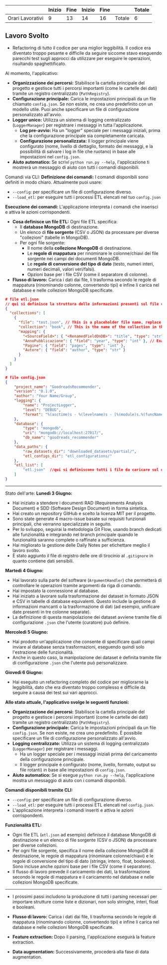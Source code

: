 
|                  | Inizio | Fine | Inizio | Fine |        | Totale |
| ---------------- | ------ | ---- | ------ | ---- | ------ | ------ |
| Orari Lavorativi | 9      | 13   | 14     | 16   | Totale | 6      |
## Lavoro Svolto
- Refactoring di tutto il codice per una miglior leggibilità. Il codice era diventato troppo pesante e difficile da seguire siccome stavo eseguendo parecchi test sugli approcci da utilizzare per eseguire le operazioni, risultando spaghettificato.

Al momento, l'applicativo:
- **Organizzazione dei percorsi:** Stabilisce la cartella principale del progetto e gestisce tutti i percorsi importanti (come le cartelle dei dati) tramite un registro centralizzato (`PathRegistry`).
- **Configurazione principale:** Carica le impostazioni principali da un file chiamato `config.json`. Se non esiste, ne crea uno predefinito con un modello utile. Puoi anche specificare un file di configurazione personalizzato all'avvio.
- **Logger unico:** Utilizza un sistema di logging centralizzato (`LoggerManager`) per registrare i messaggi in tutta l'applicazione.
	- **Log pre-avvio:** Ha un "logger" speciale per i messaggi iniziali, prima che la configurazione principale sia completamente caricata.
	- **Configurazione personalizzata:** Il logger principale viene configurato (nome, livello di dettaglio, formato dei messaggi, e la possibilità di salvare i log in file che ruotano) in base alle impostazioni nel `config.json`.
- **Aiuto automatico:** Se scrivi `python run.py --help`, l'applicazione ti mostrerà un messaggio di aiuto con tutti i comandi disponibili.

Comandi via CLI:
**Definizione dei comandi:** I comandi disponibili sono definiti in modo chiaro. Attualmente puoi usare:

- `--config`: per specificare un file di configurazione diverso.
- `--load_etl`: per eseguire tutti i processi ETL elencati nel tuo `config.json`

**Esecuzione dei comandi:** L'applicazione interpreta i comandi che inserisci e attiva le azioni corrispondenti.

- **Cosa definisce un file ETL:** Ogni file ETL specifica:
    - Il **database MongoDB** di destinazione.
    - Un elenco di **file sorgente** (CSV o JSON) da processare per diverse "collezioni" (tabelle in MongoDB).
    - Per ogni file sorgente:
        - Il nome della **collezione MongoDB** di destinazione.
        - Le **regole di mappatura** per rinominare le colonne/chiavi dei file sorgente nei campi dei documenti MongoDB.
        - Le **regole di conversione del tipo di dato** (testo, numeri interi, numeri decimali, valori veri/falsi).
        - Opzioni base per i file CSV (come il separatore di colonne).
- **Flusso di lavoro:** Carica i dati dai file, li trasforma secondo le regole di mappatura (rinominando colonne, convertendo tipi) e infine li carica nel database e nelle collezioni MongoDB specificate.

```json
# file etl.json
// qui si definisce la struttura delle informazioni presenti sul file come vanno caricate
{  
  "collections": [  
    {  
      "file": "test.json", // This is a placeholder file name, replace with actual file.  
      "collection": "book", // This is the name of the collection in the database.  
      "mapping": {  
        "<SourceField>": { "<RenamedFieldOnDB>": "title", "type": "str" }, // Replace <SourceField> with the actual field name from the source data.  
        "AnnoPubblicazione": { "field": "year", "type": "int" }, // Examples here  
        "Pagine": { "field": "pages", "type": "int" },  
        "Autore": { "field": "author", "type": "str" }  
      }  
    }  
  ]  
}
```

```json
# file config.json
{  
    "project_name": "GoodreadsRecommender",  
    "version": "0.1.0",  
    "author": "Your Name/Group",  
    "logging": {  
        "name": "ProjectLogger",  
        "level": "DEBUG",  
        "format": "%(asctime)s - %(levelname)s - [%(module)s.%(funcName)s:%(lineno)d] - %(message)s"  
    },  
    "database": {  
        "type": "mongodb",  
        "uri": "mongodb://localhost:27017/",  
        "db_name": "goodreads_recommender"  
    },  
    "data_paths": {  
        "raw_datasets_dir": "downloaded_datasets/partial/",  
        "etl_configs_dir": "etl_configurations/"  
    },  
    "etl_list": [  
        "etl.json"  //qui si definiscono tutti i file da caricare sul db
    ]  
}
```


--- 
Stato dell'arte:
**Lunedì 3 Giugno:**

- Hai iniziato a stendere i documenti RAD (Requirements Analysis Document) e SDD (Software Design Document) in forma sintetica.
- Hai creato un repository GitHub e scelto la licenza MIT per il progetto.
- Sono state generate 4 macro-issue basate sui requisiti funzionali principali, che verranno specializzate in seguito.
- Per lo sviluppo, seguirai la metodologia Git Flow, usando branch dedicati alle funzionalità e integrando nel branch principale quando le funzionalità saranno complete o raffinate a sufficienza.
- Hai migliorato la gestione delle Daily Notes per etichettare meglio il lavoro svolto.
- È stato aggiunto il file di registro delle ore di tirocinio al `.gitignore` in quanto contiene dati sensibili.

**Martedì 4 Giugno:**

- Hai lavorato sulla parte del software (`ArgumentHandler`) che permetterà di controllare le operazioni tramite argomenti da riga di comando.
- Hai impostato la connessione al database.
- Hai iniziato a lavorare sulla trasformazione dei dataset in formato JSON e CSV in tabelle di database equivalenti. Questo include la gestione di informazioni mancanti o la trasformazione di dati (ad esempio, unificare date presenti in tre colonne separate).
- La definizione di questa manipolazione dei dataset avviene tramite file di configurazione `.json` che l'utente (curatore) può definire.

**Mercoledì 5 Giugno:**

- Hai prodotto un'applicazione che consente di specificare quali campi inviare al database senza trasformazioni, eseguendo quindi solo l'estrazione delle funzionalità.
- Anche in questo caso, la manipolazione dei dataset è definita tramite file di configurazione `.json` che l'utente può personalizzare.

**Giovedì 6 Giugno:**

- Hai eseguito un refactoring completo del codice per migliorarne la leggibilità, dato che era diventato troppo complesso e difficile da seguire a causa dei test sui vari approcci.

**Allo stato attuale, l'applicativo svolge le seguenti funzioni:**

- **Organizzazione dei percorsi:** Stabilisce la cartella principale del progetto e gestisce i percorsi importanti (come le cartelle dei dati) tramite un registro centralizzato (`PathRegistry`).
- **Configurazione principale:** Carica le impostazioni principali da un file `config.json`. Se non esiste, ne crea uno predefinito. È possibile specificare un file di configurazione personalizzato all'avvio.
- **Logging centralizzato:** Utilizza un sistema di logging centralizzato (`LoggerManager`) per registrare i messaggi.
    - Ha un logger speciale per i messaggi iniziali prima del caricamento della configurazione principale.
    - Il logger principale è configurato (nome, livello, formato, output su file rotanti) in base alle impostazioni di `config.json`.
- **Aiuto automatico:** Se si esegue `python run.py --help`, l'applicazione mostra un messaggio di aiuto con i comandi disponibili.

**Comandi disponibili tramite CLI:**

- `--config`: per specificare un file di configurazione diverso.
- `--load_etl`: per eseguire tutti i processi ETL elencati nel `config.json`.
- L'applicazione interpreta i comandi inseriti e attiva le azioni corrispondenti.

**Funzionalità ETL:**

- Ogni file ETL (`etl.json` ad esempio) definisce il database MongoDB di destinazione e un elenco di file sorgente (CSV o JSON) da processare per diverse collezioni.
- Per ogni file sorgente, specifica il nome della collezione MongoDB di destinazione, le regole di mappatura (rinominare colonne/chiavi) e le regole di conversione del tipo di dato (stringa, intero, float, booleano). Sono incluse anche opzioni base per i file CSV (come il separatore).
- Il flusso di lavoro prevede il caricamento dei dati, la trasformazione secondo le regole di mappatura e il caricamento nel database e nelle collezioni MongoDB specificate.

---
- I prossimi passi includono la produzione di tutti i parsing necessari per importare strutture come liste e dizionari, non solo stringhe, interi, float e booleani.
    
- **Flusso di lavoro:** Carica i dati dai file, li trasforma secondo le regole di mappatura (rinominando colonne, convertendo tipi) e infine li carica nel database e nelle collezioni MongoDB specificate.
    
- **Feature extraction:** Dopo il parsing, l'applicazione eseguirà la feature extraction.
    
- **Data augmentation:** Successivamente, procederà alla fase di data augmentation.